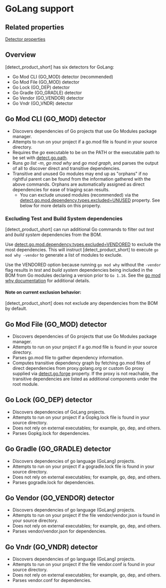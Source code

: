 # GoLang support

## Related properties

[Detector properties](../properties/detectors/go.md)

## Overview

[detect_product_short] has six detectors for GoLang:

* Go Mod CLI (GO_MOD) detector (recommended)
* Go Mod File (GO_MOD) detector
* Go Lock (GO_DEP) detector
* Go Gradle (GO_GRADLE) detector
* Go Vendor (GO_VENDOR) detector
* Go Vndr (GO_VNDR) detector

## Go Mod CLI (GO_MOD) detector

* Discovers dependencies of Go projects that use Go Modules package manager.
* Attempts to run on your project if a go.mod file is found in your source directory.
* Requires the *go* executable to be on the PATH or the executable path to be set with [detect.go.path](../properties/detectors/go.md#go-executable).
* Runs *go list -m*, *go mod why* and *go mod graph*, and parses the output of all to discover direct and transitive dependencies.
* Transitive and unused Go modules may end up as "orphans" if no rightful parent can be found from the information gathered with the above commands. Orphans are automatically assigned as direct dependencies for ease of triaging scan results.
  * You can exclude unused modules (recommended) via the [detect.go.mod.dependency.types.excluded=UNUSED](../properties/detectors/go.md#go-mod-dependency-types-excluded) property. See below for more details on this property. 

### Excluding Test and Build System dependencies

[detect_product_short] can run additional Go commands to filter out *test* and *build system* dependencies from the BOM.

Use [detect.go.mod.dependency.types.excluded=VENDORED](../properties/detectors/go.md#go-mod-dependency-types-excluded) to exclude the most dependencies. This will instruct [detect_product_short] to execute `go mod why -vendor` to generate a list
of modules to exclude.

Use the VENDORED option because running `go mod why` without the `-vendor` flag results in *test* and *build system* dependencies being included in the BOM from Go modules declaring a version prior to `Go 1.16`. See
the [go mod why documentation](https://go.dev/ref/mod#go-mod-why) for additional details.

#### Note on current exclusion behavior:

[detect_product_short] does not exclude any dependencies from the BOM by default.

## Go Mod File (GO_MOD) detector

* Discovers dependencies of Go projects that use Go Modules package manager.
* Attempts to run on your project if a go.mod file is found in your source directory.
* Parses go.mod file to gather dependency information.
* Computes transitive dependency graph by fetching go.mod files of direct dependencies from proxy.golang.org or custom Go proxy supplied via [detect.go.forge](../properties/detectors/go.md#go-forge) property. If the proxy is not reachable, the transitive dependencies are listed as additional components under the root module.

## Go Lock (GO_DEP) detector

* Discovers dependencies of GoLang projects.
* Attempts to run on your project if a Gopkg.lock file is found in your source directory.
* Does not rely on external executables; for example, go, dep, and others.
* Parses Gopkg.lock for dependencies.

## Go Gradle (GO_GRADLE) detector

* Discovers dependencies of go language (GoLang) projects.
* Attempts to run on your project if a gogradle.lock file is found in your source directory.
* Does not rely on external executables; for example, go, dep, and others.
* Parses gogradle.lock for dependencies.

## Go Vendor (GO_VENDOR) detector

* Discovers dependencies of go language (GoLang) projects.
* Attempts to run on your project if the file vendor/vendor.json is found in your source directory.
* Does not rely on external executables; for example, go, dep, and others.
* Parses vendor/vendor.json for dependencies.

## Go Vndr (GO_VNDR) detector

* Discovers dependencies of go language (GoLang) projects.
* Attempts to run on your project if the file vendor.conf is found in your source directory.
* Does not rely on external executables; for example, go, dep, and others.
* Parses vendor.conf for dependencies.

